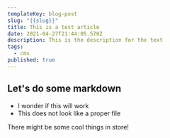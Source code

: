 ```yaml
---
templateKey: blog-post
slug: "{{slug}}"
title: This is a test article
date: 2021-04-27T21:44:05.570Z
description: This is the description for the text
tags:
  - cms
published: true
---
```

## Let's do some markdown
* I wonder if this will work
* This does not look like a proper file

There might be some cool things in store!